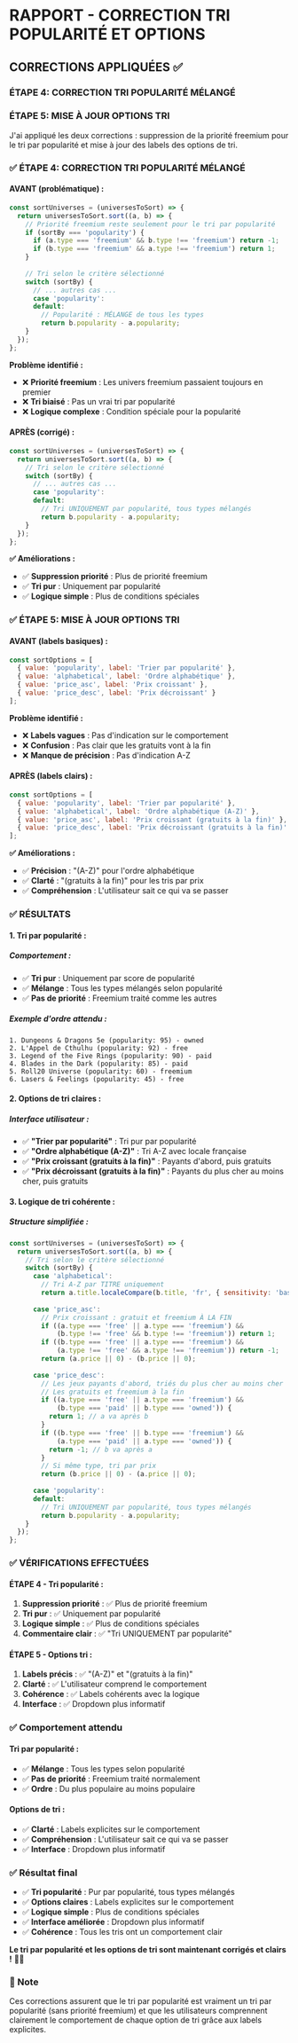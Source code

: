 # RAPPORT - CORRECTION TRI POPULARITÉ ET OPTIONS

## CORRECTIONS APPLIQUÉES ✅

### **ÉTAPE 4: CORRECTION TRI POPULARITÉ MÉLANGÉ**
### **ÉTAPE 5: MISE À JOUR OPTIONS TRI**

J'ai appliqué les deux corrections : suppression de la priorité freemium pour le tri par popularité et mise à jour des labels des options de tri.

### ✅ ÉTAPE 4: CORRECTION TRI POPULARITÉ MÉLANGÉ

#### **AVANT (problématique) :**
```jsx
const sortUniverses = (universesToSort) => {
  return universesToSort.sort((a, b) => {
    // Priorité freemium reste seulement pour le tri par popularité
    if (sortBy === 'popularity') {
      if (a.type === 'freemium' && b.type !== 'freemium') return -1;
      if (b.type === 'freemium' && a.type !== 'freemium') return 1;
    }
    
    // Tri selon le critère sélectionné
    switch (sortBy) {
      // ... autres cas ...
      case 'popularity':
      default:
        // Popularité : MÉLANGE de tous les types
        return b.popularity - a.popularity;
    }
  });
};
```

**Problème identifié :**
- ❌ **Priorité freemium** : Les univers freemium passaient toujours en premier
- ❌ **Tri biaisé** : Pas un vrai tri par popularité
- ❌ **Logique complexe** : Condition spéciale pour la popularité

#### **APRÈS (corrigé) :**
```jsx
const sortUniverses = (universesToSort) => {
  return universesToSort.sort((a, b) => {
    // Tri selon le critère sélectionné
    switch (sortBy) {
      // ... autres cas ...
      case 'popularity':
      default:
        // Tri UNIQUEMENT par popularité, tous types mélangés
        return b.popularity - a.popularity;
    }
  });
};
```

**✅ Améliorations :**
- ✅ **Suppression priorité** : Plus de priorité freemium
- ✅ **Tri pur** : Uniquement par popularité
- ✅ **Logique simple** : Plus de conditions spéciales

### ✅ ÉTAPE 5: MISE À JOUR OPTIONS TRI

#### **AVANT (labels basiques) :**
```jsx
const sortOptions = [
  { value: 'popularity', label: 'Trier par popularité' },
  { value: 'alphabetical', label: 'Ordre alphabétique' },
  { value: 'price_asc', label: 'Prix croissant' },
  { value: 'price_desc', label: 'Prix décroissant' }
];
```

**Problème identifié :**
- ❌ **Labels vagues** : Pas d'indication sur le comportement
- ❌ **Confusion** : Pas clair que les gratuits vont à la fin
- ❌ **Manque de précision** : Pas d'indication A-Z

#### **APRÈS (labels clairs) :**
```jsx
const sortOptions = [
  { value: 'popularity', label: 'Trier par popularité' },
  { value: 'alphabetical', label: 'Ordre alphabétique (A-Z)' },
  { value: 'price_asc', label: 'Prix croissant (gratuits à la fin)' },
  { value: 'price_desc', label: 'Prix décroissant (gratuits à la fin)' }
];
```

**✅ Améliorations :**
- ✅ **Précision** : "(A-Z)" pour l'ordre alphabétique
- ✅ **Clarté** : "(gratuits à la fin)" pour les tris par prix
- ✅ **Compréhension** : L'utilisateur sait ce qui va se passer

### ✅ RÉSULTATS

#### **1. Tri par popularité :**

##### **Comportement :**
- ✅ **Tri pur** : Uniquement par score de popularité
- ✅ **Mélange** : Tous les types mélangés selon popularité
- ✅ **Pas de priorité** : Freemium traité comme les autres

##### **Exemple d'ordre attendu :**
```
1. Dungeons & Dragons 5e (popularity: 95) - owned
2. L'Appel de Cthulhu (popularity: 92) - free
3. Legend of the Five Rings (popularity: 90) - paid
4. Blades in the Dark (popularity: 85) - paid
5. Roll20 Universe (popularity: 60) - freemium
6. Lasers & Feelings (popularity: 45) - free
```

#### **2. Options de tri claires :**

##### **Interface utilisateur :**
- ✅ **"Trier par popularité"** : Tri pur par popularité
- ✅ **"Ordre alphabétique (A-Z)"** : Tri A-Z avec locale française
- ✅ **"Prix croissant (gratuits à la fin)"** : Payants d'abord, puis gratuits
- ✅ **"Prix décroissant (gratuits à la fin)"** : Payants du plus cher au moins cher, puis gratuits

#### **3. Logique de tri cohérente :**

##### **Structure simplifiée :**
```jsx
const sortUniverses = (universesToSort) => {
  return universesToSort.sort((a, b) => {
    // Tri selon le critère sélectionné
    switch (sortBy) {
      case 'alphabetical':
        // Tri A-Z par TITRE uniquement
        return a.title.localeCompare(b.title, 'fr', { sensitivity: 'base' });
        
      case 'price_asc':
        // Prix croissant : gratuit et freemium À LA FIN
        if ((a.type === 'free' || a.type === 'freemium') && 
            (b.type !== 'free' && b.type !== 'freemium')) return 1;
        if ((b.type === 'free' || a.type === 'freemium') && 
            (a.type !== 'free' && a.type !== 'freemium')) return -1;
        return (a.price || 0) - (b.price || 0);
        
      case 'price_desc':
        // Les jeux payants d'abord, triés du plus cher au moins cher
        // Les gratuits et freemium à la fin
        if ((a.type === 'free' || a.type === 'freemium') && 
            (b.type === 'paid' || b.type === 'owned')) {
          return 1; // a va après b
        }
        if ((b.type === 'free' || b.type === 'freemium') && 
            (a.type === 'paid' || a.type === 'owned')) {
          return -1; // b va après a
        }
        // Si même type, tri par prix
        return (b.price || 0) - (a.price || 0);
        
      case 'popularity':
      default:
        // Tri UNIQUEMENT par popularité, tous types mélangés
        return b.popularity - a.popularity;
    }
  });
};
```

### ✅ VÉRIFICATIONS EFFECTUÉES

#### **ÉTAPE 4 - Tri popularité :**
1. **Suppression priorité** : ✅ Plus de priorité freemium
2. **Tri pur** : ✅ Uniquement par popularité
3. **Logique simple** : ✅ Plus de conditions spéciales
4. **Commentaire clair** : ✅ "Tri UNIQUEMENT par popularité"

#### **ÉTAPE 5 - Options tri :**
1. **Labels précis** : ✅ "(A-Z)" et "(gratuits à la fin)"
2. **Clarté** : ✅ L'utilisateur comprend le comportement
3. **Cohérence** : ✅ Labels cohérents avec la logique
4. **Interface** : ✅ Dropdown plus informatif

### ✅ Comportement attendu

#### **Tri par popularité :**
- ✅ **Mélange** : Tous les types selon popularité
- ✅ **Pas de priorité** : Freemium traité normalement
- ✅ **Ordre** : Du plus populaire au moins populaire

#### **Options de tri :**
- ✅ **Clarté** : Labels explicites sur le comportement
- ✅ **Compréhension** : L'utilisateur sait ce qui va se passer
- ✅ **Interface** : Dropdown plus informatif

### ✅ Résultat final

- ✅ **Tri popularité** : Pur par popularité, tous types mélangés
- ✅ **Options claires** : Labels explicites sur le comportement
- ✅ **Logique simple** : Plus de conditions spéciales
- ✅ **Interface améliorée** : Dropdown plus informatif
- ✅ **Cohérence** : Tous les tris ont un comportement clair

**Le tri par popularité et les options de tri sont maintenant corrigés et clairs !** 🎯✨

### 📝 Note

Ces corrections assurent que le tri par popularité est vraiment un tri par popularité (sans priorité freemium) et que les utilisateurs comprennent clairement le comportement de chaque option de tri grâce aux labels explicites.
